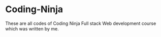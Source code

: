 # Coding-Ninja
These are all codes of Coding Ninja Full stack Web development course which was written by me. 
